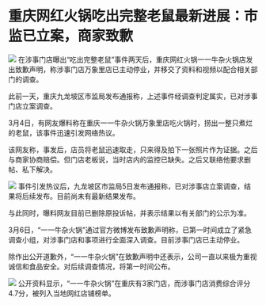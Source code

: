 # 重庆网红火锅吃出完整老鼠最新进展：市监已立案，商家致歉

![](https://inews.gtimg.com/om_bt/Od7wMWGOTvf3MAyihNVLXJuBZwIMh0CpjHRMkoSfLWfXIAA/1000)
在涉事门店曝出“吃出完整老鼠”事件两天后，重庆网红火锅一一牛杂火锅店发出致歉声明，称涉事门店万象里店已主动停业，并移交了资料和视频以配合相关部门的调查。

此前一天，重庆九龙坡区市监局发布通报称，上述事件经调查判定属实，已对涉事门店立案调查。

3月4日，有网友爆料称在重庆一一牛杂火锅万象里店吃火锅时，捞出一整只煮烂的老鼠，该事件迅速引发网络热议。

该网友称，事发后，店员将老鼠迅速取走，只来得及拍下一张照片作为证据。之后与商家协商赔偿。但门店老板说，当时店内的监控已缺失。之后又联络他要求删帖、私下解决。

![](https://inews.gtimg.com/om_bt/OZ1uJUN4A1iJcjylNHYZfg5jaKHscks98INfzYHXCBJEoAA/1000)
事件引发热议后，九龙坡区市监局5日发布通报称，已对涉事店立案调查，结果将后续发布。目前尚未有最新结果发布。

与此同时，曝料网友目前已删除原投诉帖，并表示结果以有关部门的公示为准。

3月6日，“一一牛杂火锅”通过官方微博发布致歉声明称，已第一时间成立了紧急调查小组，对涉事门店和事项进行全面深入调查。目前涉事门店已主动停业。

除作出公开道歉外，“一一牛杂火锅”在致歉声明中还表示，公司一直以来极为重视诚信和食品安全。对后续调查情况，将第一时间公布。

![](https://inews.gtimg.com/om_bt/OSYIPzNKkFP0G65aRbnQotKjeUG2jFdlib9M9Q3XPKdeAAA/1000)
公开资料显示，“一一牛杂火锅”在重庆有3家门店，而涉事门店消费综合评分4.7分，被列入当地网红店铺榜单。

